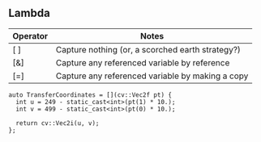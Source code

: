 ## Lambda

| Operator | Notes |
| -------- | ---------------------------------------------- |
| [ ]	| Capture nothing (or, a scorched earth strategy?) |
| [&]	| Capture any referenced variable by reference |
| [=]	| Capture any referenced variable by making a copy |

```
auto TransferCoordinates = [](cv::Vec2f pt) {
  int u = 249 - static_cast<int>(pt(1) * 10.);
  int v = 499 - static_cast<int>(pt(0) * 10.);

  return cv::Vec2i(u, v);
};
```
